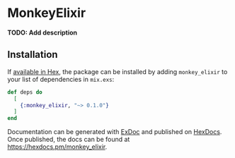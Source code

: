 # MonkeyElixir

**TODO: Add description**

## Installation

If [available in Hex](https://hex.pm/docs/publish), the package can be installed
by adding `monkey_elixir` to your list of dependencies in `mix.exs`:

```elixir
def deps do
  [
    {:monkey_elixir, "~> 0.1.0"}
  ]
end
```

Documentation can be generated with [ExDoc](https://github.com/elixir-lang/ex_doc)
and published on [HexDocs](https://hexdocs.pm). Once published, the docs can
be found at <https://hexdocs.pm/monkey_elixir>.

